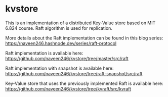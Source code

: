 # kvstore

This is an implementation of a distributed Key-Value store based on MIT 6.824 course. 
Raft algorithm is used for replication.

More details about the Raft implementation can be found in this blog series: </br>
https://naveen246.hashnode.dev/series/raft-protocol

Raft implementation is available here:  
https://github.com/naveen246/kvstore/tree/master/src/raft

Raft implementation with snapshot is available here:  
https://github.com/naveen246/kvstore/tree/raft-snapshot/src/raft

Key-Value store that uses the previously implemented Raft is available here:  
https://github.com/naveen246/kvstore/tree/kvraft/src/kvraft


